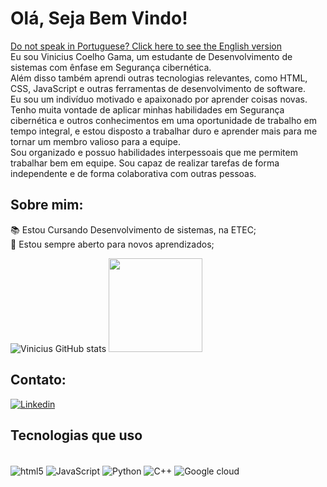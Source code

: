 # Olá, Seja Bem Vindo!
[Do not speak in Portuguese? Click here to see the English version](https://github.com/ViniciusCgama/ViniciusCgama/blob/main/ReadUS.md)<br>
Eu sou Vinicius Coelho Gama, um estudante de Desenvolvimento de sistemas com ênfase em Segurança cibernética.<br/>
Além disso também aprendi outras tecnologias relevantes, como HTML, CSS, JavaScript e outras ferramentas de desenvolvimento de software.<br/>
Eu sou um indivíduo motivado e apaixonado por aprender coisas novas. Tenho muita vontade de aplicar minhas habilidades em Segurança cibernética e outros conhecimentos em uma oportunidade de trabalho em tempo integral, e estou disposto a trabalhar duro e aprender mais para me tornar um membro valioso para a equipe.<br/>
Sou organizado e possuo habilidades interpessoais que me permitem trabalhar bem em equipe. Sou capaz de realizar tarefas de forma independente e de forma colaborativa com outras pessoas.

## Sobre mim:

📚 Estou Cursando Desenvolvimento de sistemas, na ETEC; <br/>
🧠 Estou sempre aberto para novos aprendizados;

![Vinicius GitHub stats](https://github-readme-stats.vercel.app/api?username=ViniciusCgama&show_icons=true&theme=synthwave)
 <img height="150em" src="https://github-readme-stats.vercel.app/api/top-langs/?username=viniciuscgama&layout=compact&langs_count=7&theme=gotham" />
## Contato:

[![Linkedin](https://img.shields.io/badge/LinkedIn-0077B5?style=for-the-badge&logo=linkedin&logoColor=white)](https://www.linkedin.com/in/vinicius-coelho-gama-59a030212/)

## Tecnologias que uso

<div style="display: inline_block;"><br/>
    <img align="center" alt="html5" src="https://img.shields.io/badge/HTML5-E34F26?style=for-the-badge&logo=html5&logoColor=white">
    <img align="center" alt="JavaScript" src="https://img.shields.io/badge/JavaScript-F7DF1E?style=for-the-badge&logo=javascript&logoColor=black">
    <img align="center" alt="Python" src="https://img.shields.io/badge/Python-3776AB?style=for-the-badge&logo=python&logoColor=white">
    <img align="center" alt="C++" src="https://img.shields.io/badge/C%2B%2B-00599C?style=for-the-badge&logo=c%2B%2B&logoColor=white">
    <img align="center" alt="Google cloud" src="https://img.shields.io/badge/Google_Cloud-4285F4?style=for-the-badge&logo=google-cloud&logoColor=white"> 
</div>

